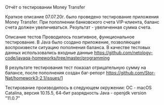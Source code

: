 Отчёт о тестировании Money Transfer

Краткое описание
07.07.20г. было проведено тестирование приложения Money Transfer.
При пополнении банковского счета VIP-клиента, баланс счета должен увеличиваться.
Результат - увеличенная сумма счета.

Описание тестов
Проводилось позитивное, функциональное тестирование.
В Java было создано приложение, позволяющее воспроизвести ситуацию пополнения баланса.
В качестве тестовых данных использовались входные данные
https://github.com/netology-code/javaqa-homeworks/tree/master/programming

В результате тестирования
тест показал отрицательную сумму на балансе, после пополнения
создан баг-репорт https://github.com/Stor-Nat/homework3-2.1/issues/1

Тестирование производилось в следующем окружении:
OC - macOS Catalina, версия 10.15.5, 64-бит разрядность
Java - openjdk version "11.0.7"
